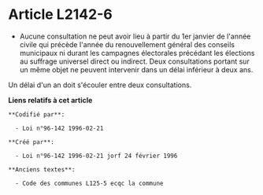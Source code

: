 # Article L2142-6

- Aucune consultation ne peut avoir lieu à partir du 1er janvier de l'année civile qui précède l'année du renouvellement
général des conseils municipaux ni durant les campagnes électorales précédant les élections au suffrage universel direct ou
indirect. Deux consultations portant sur un même objet ne peuvent intervenir dans un délai inférieur à deux ans.

Un délai d'un an doit s'écouler entre deux consultations.

**Liens relatifs à cet article**

	**Codifié par**:

	  - Loi n°96-142 1996-02-21

	**Créé par**:

	  - Loi n°96-142 1996-02-21 jorf 24 février 1996

	**Anciens textes**:

	  - Code des communes L125-5 ecqc la commune
